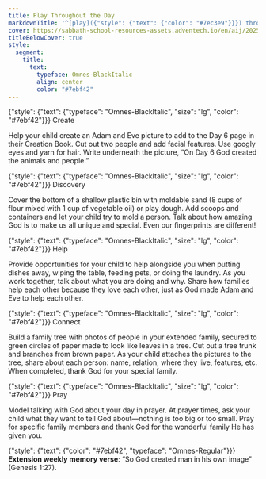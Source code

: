 ```yaml
---
title: Play Throughout the Day
markdownTitle: '^[play]({"style": {"text": {"color": "#7ec3e9"}}}) throughout the day'
cover: https://sabbath-school-resources-assets.adventech.io/en/aij/2025-01-bg/assets/11-05.png
titleBelowCover: true
style:
  segment:
    title:
      text:
        typeface: Omnes-BlackItalic
        align: center
        color: "#7ebf42"
---
```


{"style": {"text": {"typeface": "Omnes-BlackItalic", "size": "lg", "color": "#7ebf42"}}}
Create

Help your child create an Adam and Eve picture to add to the Day 6 page in their Creation Book. Cut out two people and add facial features. Use googly eyes and yarn for hair. Write underneath the picture, “On Day 6 God created the animals and people.” 

{"style": {"text": {"typeface": "Omnes-BlackItalic", "size": "lg", "color": "#7ebf42"}}}
Discovery

Cover the bottom of a shallow plastic bin with moldable sand (8 cups of flour mixed with 1 cup of vegetable oil) or play dough. Add scoops and containers and let your child try to mold a person. Talk about how amazing God is to make us all unique and special. Even our fingerprints are different!    

{"style": {"text": {"typeface": "Omnes-BlackItalic", "size": "lg", "color": "#7ebf42"}}}
Help

Provide opportunities for your child to help alongside you when putting dishes away, wiping the table, feeding pets, or doing the laundry. As you work together, talk about what you are doing and why. Share how families help each other because they love each other, just as God made Adam and Eve to help each other. 

{"style": {"text": {"typeface": "Omnes-BlackItalic", "size": "lg", "color": "#7ebf42"}}}
Connect

Build a family tree with photos of people in your extended family, secured to green circles of paper made to look like leaves in a tree. Cut out a tree trunk and branches from brown paper. As your child attaches the pictures to the tree, share about each person: name, relation, where they live, features, etc. When completed, thank God for your special family. 

{"style": {"text": {"typeface": "Omnes-BlackItalic", "size": "lg", "color": "#7ebf42"}}}
Pray

Model talking with God about your day in prayer. At prayer times, ask your child what they want to tell God about—nothing is too big or too small. Pray for specific family members and thank God for the wonderful family He has given you.

{"style": {"text": {"color": "#7ebf42", "typeface": "Omnes-Regular"}}}
**Extension weekly memory verse**: “So God created man in his own image” (Genesis 1:27).